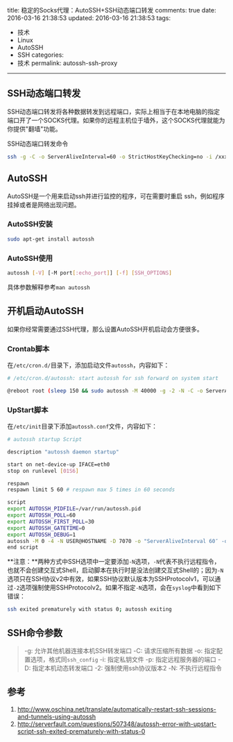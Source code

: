 title: 稳定的Socks代理：AutoSSH+SSH动态端口转发
comments: true
date: 2016-03-16 21:38:53
updated: 2016-03-16 21:38:53
tags:
  - 技术
  - Linux
  - AutoSSH
  - SSH
categories:
  - 技术
permalink: autossh-ssh-proxy
---

## SSH动态端口转发

SSH动态端口转发将各种数据转发到远程端口，实际上相当于在本地电脑的指定端口开了一个SOCKS代理。如果你的远程主机位于墙外，这个SOCKS代理就能为你提供"翻墙"功能。

SSH动态端口转发命令

``` bash
ssh -g -C -o ServerAliveInterval=60 -o StrictHostKeyChecking=no -i /xxx/path/your_private_key -p 8443 -D 7071 username@yourhost
```

<!-- more -->

## AutoSSH
AutoSSH是一个用来启动ssh并进行监控的程序，可在需要时重启 ssh，例如程序挂掉或者是网络出现问题。

### AutoSSH安装

``` bash
sudo apt-get install autossh
```

### AutoSSH使用

``` bash
autossh [-V] [-M port[:echo_port]] [-f] [SSH_OPTIONS]
```

具体参数解释参考`man autossh`

## 开机启动AutoSSH

如果你经常需要通过SSH代理，那么设置AutoSSH开机启动会方便很多。

### Crontab脚本

在`/etc/cron.d/`目录下，添加启动文件`autossh`，内容如下：

``` bash
# /etc/cron.d/autossh: start autossh for ssh forward on system start

@reboot root (sleep 150 && sudo autossh -M 40000 -g -2 -N -C -o ServerAliveInterval=60 -o StrictHostKeyChecking=no -i /xxx/path/your_private_key -p 8443 -D 7071 username@yourhost) &
```

### UpStart脚本

在`/etc/init`目录下添加`autossh.conf`文件，内容如下：

``` bash
# autossh startup Script

description "autossh daemon startup"

start on net-device-up IFACE=eth0
stop on runlevel [01S6]

respawn
respawn limit 5 60 # respawn max 5 times in 60 seconds

script
export AUTOSSH_PIDFILE=/var/run/autossh.pid
export AUTOSSH_POLL=60
export AUTOSSH_FIRST_POLL=30
export AUTOSSH_GATETIME=0
export AUTOSSH_DEBUG=1
autossh -M 0 -4 -N USER@HOSTNAME -D 7070 -o "ServerAliveInterval 60″ -o "ServerAliveCountMax 3″ -o BatchMode=yes -o StrictHostKeyChecking=no -i SSH_KEY_FILE_PATH
end script
```

**注意：**两种方式中SSH选项中一定要添加`-N`选项，`-N`代表不执行远程指令，也就不会创建交互式Shell，启动脚本在执行时是没法创建交互式Shell的；因为`-N`选项只在SSH协议v2中有效，如果SSH协议默认版本为SSHProtocolv1，可以通过`-2`选项强制使用SSHProtocolv2。如果不指定`-N`选项，会在`syslog`中看到如下错误：
``` bash
ssh exited prematurely with status 0; autossh exiting
```
## SSH命令参数

> -g: 允许其他机器连接本机SSH转发端口
> -C: 请求压缩所有数据
> -o: 指定配置选项，格式同`ssh_config`
> -i: 指定私钥文件
> -p: 指定远程服务器的端口
> -D: 指定本机动态转发端口
> -2: 强制使用ssh协议版本2
> -N: 不执行远程指令

## 参考

1. http://www.oschina.net/translate/automatically-restart-ssh-sessions-and-tunnels-using-autossh
2. http://serverfault.com/questions/507348/autossh-error-with-upstart-script-ssh-exited-prematurely-with-status-0
